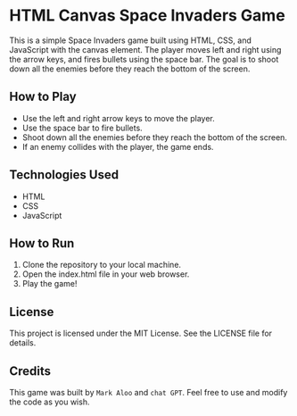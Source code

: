 # HTML Canvas Space Invaders Game

This is a simple Space Invaders game built using HTML, CSS, and JavaScript with the canvas element. The player moves left and right using the arrow keys, and fires bullets using the space bar. The goal is to shoot down all the enemies before they reach the bottom of the screen.

## How to Play

- Use the left and right arrow keys to move the player.
- Use the space bar to fire bullets.
- Shoot down all the enemies before they reach the bottom of the screen.
- If an enemy collides with the player, the game ends.

## Technologies Used

- HTML
- CSS
- JavaScript

## How to Run

1. Clone the repository to your local machine.
2. Open the index.html file in your web browser.
3. Play the game!

## License

This project is licensed under the MIT License. See the LICENSE file for details.

## Credits

This game was built by `Mark Aloo` and `chat GPT`. Feel free to use and modify the code as you wish.
